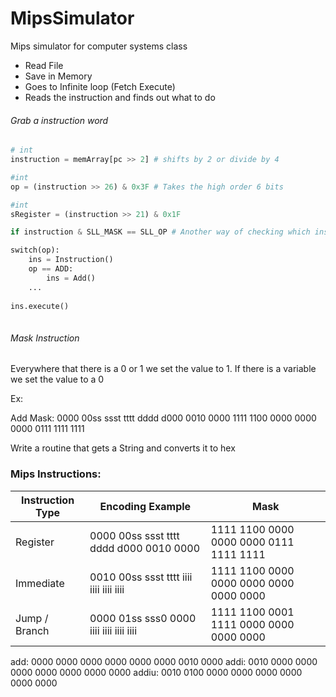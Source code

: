 MipsSimulator
=============

Mips simulator for computer systems class


* Read File
* Save in Memory
* Goes to Infinite loop (Fetch Execute)
* Reads the instruction and finds out what to do

###### Grab a instruction word
```python
# int
instruction = memArray[pc >> 2] # shifts by 2 or divide by 4 

#int 
op = (instruction >> 26) & 0x3F # Takes the high order 6 bits

#int
sRegister = (instruction >> 21) & 0x1F

if instruction & SLL_MASK == SLL_OP # Another way of checking which instruction should be executed.

switch(op):
    ins = Instruction()
    op == ADD:
        ins = Add()
    ...
    
ins.execute()
   
```

###### Mask Instruction
Everywhere that there is a 0 or 1 we set the value to 1.
If there is a variable we set the value to a 0

Ex: 

Add Mask: 0000 00ss ssst tttt dddd d000 0010 0000
          1111 1100 0000 0000 0000 0111 1111 1111
            
Write a routine that gets a String and converts it to hex


### Mips Instructions:

| Instruction Type | Encoding Example                        | Mask                                    |
| ---              | ---                                     | ---                                     |
| Register         | 0000 00ss ssst tttt dddd d000 0010 0000 | 1111 1100 0000 0000 0000 0111 1111 1111 |
| Immediate        | 0010 00ss ssst tttt iiii iiii iiii iiii | 1111 1100 0000 0000 0000 0000 0000 0000 |
| Jump / Branch    | 0000 01ss sss0 0000 iiii iiii iiii iiii | 1111 1100 0001 1111 0000 0000 0000 0000 |


add: 0000 0000 0000 0000 0000 0000 0010 0000
addi: 0010 0000 0000 0000 0000 0000 0000 0000
addiu: 0010 0100 0000 0000 0000 0000 0000 0000